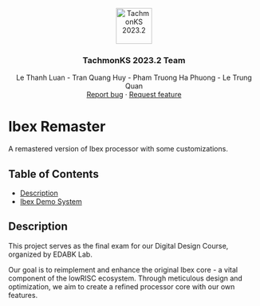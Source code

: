 <p align="center">
  <a href="https://github.com/DigitalDesign20232/ibex-remaster">
    <img src="https://scontent.fhan5-10.fna.fbcdn.net/v/t39.30808-6/288878449_1691636501198841_6225749296084830059_n.jpg?_nc_cat=111&ccb=1-7&_nc_sid=6ee11a&_nc_eui2=AeG3KUYQEnvvIPpRXO3rhkAGfhOjnF2NLHN-E6OcXY0scz6wB5J1YiHh1oUwj6ea79Gs7l9ihxXllPbdYINT-v69&_nc_ohc=XuxPpH3h6tkQ7kNvgFCtf9e&_nc_ht=scontent.fhan5-10.fna&gid=AvJv1RWhFrOK_jQzxntt6zX&oh=00_AYDIYc4MbgMYYoGQNtY9Wm56G1cCKBszjl968EAhsm5cPw&oe=66AFF19D" alt="TachmonKS 2023.2" width=72 height=72>
  </a>

  <h3 align="center">TachmonKS 2023.2 Team</h3>

  <p align="center">
    Le Thanh Luan - Tran Quang Huy - Pham Truong Ha Phuong - Le Trung Quan
    <br>
    <a href="https://github.com/DigitalDesign20232/ibex-remaster/issues/new?template=bug.md">Report bug</a>
    ·
    <a href="https://github.com/DigitalDesign20232/ibex-remaster/issues/new?template=feature.md&labels=feature">Request feature</a>
  </p>
</p>

# Ibex Remaster

A remastered version of Ibex processor with some customizations.

## Table of Contents

- [Description](#description)
- [Ibex Demo System](ibex-demo-system/README.md)

## Description

This project serves as the final exam for our Digital Design Course, organized by EDABK Lab.

Our goal is to reimplement and enhance the original Ibex core - a vital component of the lowRISC ecosystem. Through meticulous design and optimization, we aim to create a refined processor core with our own features.